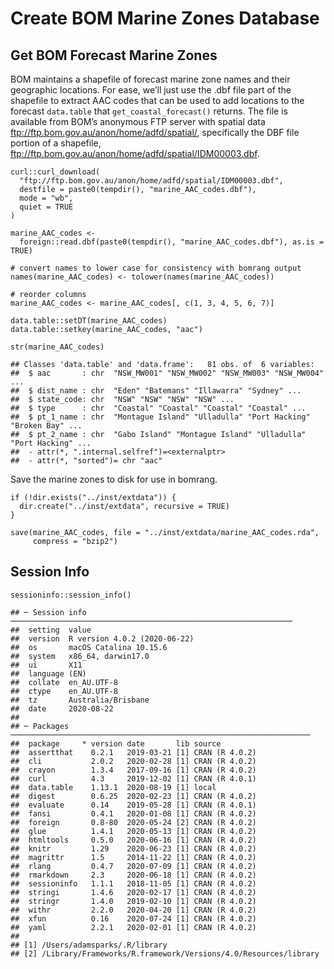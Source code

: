 Create BOM Marine Zones Database
================

Get BOM Forecast Marine Zones
-----------------------------

BOM maintains a shapefile of forecast marine zone names and their
geographic locations. For ease, we’ll just use the .dbf file part of the
shapefile to extract AAC codes that can be used to add locations to the
forecast `data.table` that `get_coastal_forecast()` returns. The file is
available from BOM’s anonymous FTP server with spatial data
<a href="ftp://ftp.bom.gov.au/anon/home/adfd/spatial/" class="uri">ftp://ftp.bom.gov.au/anon/home/adfd/spatial/</a>,
specifically the DBF file portion of a shapefile,
<a href="ftp://ftp.bom.gov.au/anon/home/adfd/spatial/IDM00003.dbf" class="uri">ftp://ftp.bom.gov.au/anon/home/adfd/spatial/IDM00003.dbf</a>.

    curl::curl_download(
      "ftp://ftp.bom.gov.au/anon/home/adfd/spatial/IDM00003.dbf",
      destfile = paste0(tempdir(), "marine_AAC_codes.dbf"),
      mode = "wb",
      quiet = TRUE
    )

    marine_AAC_codes <-
      foreign::read.dbf(paste0(tempdir(), "marine_AAC_codes.dbf"), as.is = TRUE)

    # convert names to lower case for consistency with bomrang output
    names(marine_AAC_codes) <- tolower(names(marine_AAC_codes))

    # reorder columns
    marine_AAC_codes <- marine_AAC_codes[, c(1, 3, 4, 5, 6, 7)]

    data.table::setDT(marine_AAC_codes)
    data.table::setkey(marine_AAC_codes, "aac")

    str(marine_AAC_codes)

    ## Classes 'data.table' and 'data.frame':   81 obs. of  6 variables:
    ##  $ aac       : chr  "NSW_MW001" "NSW_MW002" "NSW_MW003" "NSW_MW004" ...
    ##  $ dist_name : chr  "Eden" "Batemans" "Illawarra" "Sydney" ...
    ##  $ state_code: chr  "NSW" "NSW" "NSW" "NSW" ...
    ##  $ type      : chr  "Coastal" "Coastal" "Coastal" "Coastal" ...
    ##  $ pt_1_name : chr  "Montague Island" "Ulladulla" "Port Hacking" "Broken Bay" ...
    ##  $ pt_2_name : chr  "Gabo Island" "Montague Island" "Ulladulla" "Port Hacking" ...
    ##  - attr(*, ".internal.selfref")=<externalptr> 
    ##  - attr(*, "sorted")= chr "aac"

Save the marine zones to disk for use in bomrang.

    if (!dir.exists("../inst/extdata")) {
      dir.create("../inst/extdata", recursive = TRUE)
    }

    save(marine_AAC_codes, file = "../inst/extdata/marine_AAC_codes.rda",
         compress = "bzip2")

Session Info
------------

    sessioninfo::session_info()

    ## ─ Session info ───────────────────────────────────────────────────────────────
    ##  setting  value                       
    ##  version  R version 4.0.2 (2020-06-22)
    ##  os       macOS Catalina 10.15.6      
    ##  system   x86_64, darwin17.0          
    ##  ui       X11                         
    ##  language (EN)                        
    ##  collate  en_AU.UTF-8                 
    ##  ctype    en_AU.UTF-8                 
    ##  tz       Australia/Brisbane          
    ##  date     2020-08-22                  
    ## 
    ## ─ Packages ───────────────────────────────────────────────────────────────────
    ##  package     * version date       lib source        
    ##  assertthat    0.2.1   2019-03-21 [1] CRAN (R 4.0.2)
    ##  cli           2.0.2   2020-02-28 [1] CRAN (R 4.0.2)
    ##  crayon        1.3.4   2017-09-16 [1] CRAN (R 4.0.2)
    ##  curl          4.3     2019-12-02 [1] CRAN (R 4.0.1)
    ##  data.table    1.13.1  2020-08-19 [1] local         
    ##  digest        0.6.25  2020-02-23 [1] CRAN (R 4.0.2)
    ##  evaluate      0.14    2019-05-28 [1] CRAN (R 4.0.1)
    ##  fansi         0.4.1   2020-01-08 [1] CRAN (R 4.0.2)
    ##  foreign       0.8-80  2020-05-24 [2] CRAN (R 4.0.2)
    ##  glue          1.4.1   2020-05-13 [1] CRAN (R 4.0.2)
    ##  htmltools     0.5.0   2020-06-16 [1] CRAN (R 4.0.2)
    ##  knitr         1.29    2020-06-23 [1] CRAN (R 4.0.2)
    ##  magrittr      1.5     2014-11-22 [1] CRAN (R 4.0.2)
    ##  rlang         0.4.7   2020-07-09 [1] CRAN (R 4.0.2)
    ##  rmarkdown     2.3     2020-06-18 [1] CRAN (R 4.0.2)
    ##  sessioninfo   1.1.1   2018-11-05 [1] CRAN (R 4.0.2)
    ##  stringi       1.4.6   2020-02-17 [1] CRAN (R 4.0.2)
    ##  stringr       1.4.0   2019-02-10 [1] CRAN (R 4.0.2)
    ##  withr         2.2.0   2020-04-20 [1] CRAN (R 4.0.2)
    ##  xfun          0.16    2020-07-24 [1] CRAN (R 4.0.2)
    ##  yaml          2.2.1   2020-02-01 [1] CRAN (R 4.0.2)
    ## 
    ## [1] /Users/adamsparks/.R/library
    ## [2] /Library/Frameworks/R.framework/Versions/4.0/Resources/library
